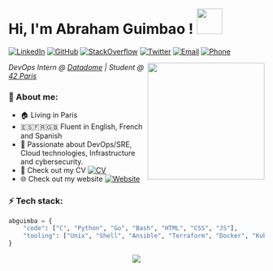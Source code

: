 <h1> Hi, I'm Abraham Guimbao ! <img 
src="https://media.giphy.com/media/ZgTRcH0SbiLV1wolnR/giphy.gif" width="50"></h1>

<p>
	<a href="https://www.linkedin.com/in/abraham-guimbao-parra"><img src="https://img.shields.io/badge/-LinkedIn-222222?style=flat-square&logo=Linkedin&logoColor=white&link=https://www.linkedin.com/in/abraham-guimbao-parra" alt="LinkedIn"></a>
	<a href="https://github.com/abguimba"><img src="https://img.shields.io/badge/-Github-222222?style=flat-square&logo=Github&logoColor=white&link=https://www.github.com/abguimba" alt="GitHub"></a>
	<a href="https://stackoverflow.com/users/10463714/abraham-guimbao"><img src="https://img.shields.io/badge/-StackOverflow-222222?style=flat-square&logo=StackOverflow&logoColor=white&link=https://stackoverflow.com/users/10463714/abraham-guimbao" alt="StackOverflow"></a>
	<a href="https://twitter.com/abguimba"><img src="https://img.shields.io/badge/-Twitter-222222?style=flat-square&logo=twitter&logoColor=white&link=https://twitter.com/abguimba/" alt="Twitter"></a> <a href="mailto:abrahamguimbao@gmail.com"><img src="https://img.shields.io/badge/-abrahamguimbao@gmail.com-c14438?style=flat-square&logo=Gmail&logoColor=white&link=mailto:abrahamguimbao@gmail.com" alt="Email"></a> <a href="tel:+33695656958"><img src="https://img.shields.io/badge/%E2%98%8E-0695656958-lightgrey.svg" alt="Phone"></a>
</p> 

<img align='right' src="https://media.giphy.com/media/oFvFtrhrmIFFe/giphy.gif" width="230">
<p><em>DevOps Intern @ <a href="https://datadome.co/">Datadome</a> | Student @ <a href="https://www.42.fr/">42 Paris</a>
</em></p>

### 🧠 About me:

- 🏠 Living in Paris
- 🇪🇸🇫🇷🇬🇧 Fluent in English, French and Spanish
- 🔭 Passionate about DevOps/SRE, Cloud technologies, Infrastructure and cybersecurity.
- 📄 Check out my CV <a href="https://abguimba.github.io/AbrahamGuimbaoCV.pdf"><img src="https://img.shields.io/badge/%F0%9F%93%84-AbrahamGuimbaoCV.pdf-green.svg" alt="CV"></a>
- 🌐 Check out my website <a href="https://abguimba.carrd.co"><img src="https://img.shields.io/badge/%F0%9F%8C%90-abguimba.carrd.co-green.svg" alt="Website"></a>

### ⚡️ Tech stack:

```python
abguimba = {
	"code": ["C", "Python", "Go", "Bash", "HTML", "CSS", "JS"],
	"tooling": ["Unix", "Shell", "Ansible", "Terraform", "Docker", "Kubernetes", "CI/CD", "Jenkins", "AWS", "VCS", "GCP", "Agile"],
}
```

<p align="center">
	<a href="https://www.codewars.com/users/abguimba"><img src="https://www.codewars.com/users/abguimba/badges/small"></a>
</p>

